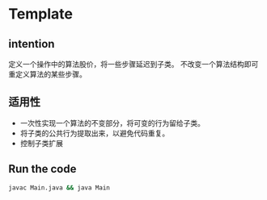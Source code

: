 # Template
## intention
定义一个操作中的算法股价，将一些步骤延迟到子类。
不改变一个算法结构即可重定义算法的某些步骤。

## 适用性
- 一次性实现一个算法的不变部分，将可变的行为留给子类。
- 将子类的公共行为提取出来，以避免代码重复。
- 控制子类扩展



## Run the code
```bash
javac Main.java && java Main
```